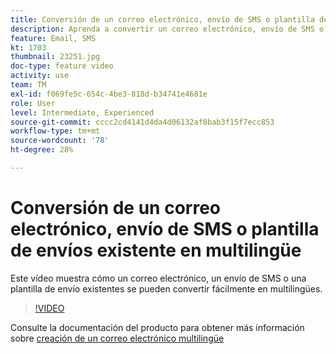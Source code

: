 ```yaml
---
title: Conversión de un correo electrónico, envío de SMS o plantilla de envíos existente en multilingüe
description: Aprenda a convertir un correo electrónico, envío de SMS o una plantilla de envío existente a multilingüe.
feature: Email, SMS
kt: 1703
thumbnail: 23251.jpg
doc-type: feature video
activity: use
team: TM
exl-id: f069fe5c-654c-4be3-818d-b34741e4681e
role: User
level: Intermediate, Experienced
source-git-commit: cccc2cd4141d4da4d06132af8bab3f15f7ecc853
workflow-type: tm+mt
source-wordcount: '78'
ht-degree: 28%

---
```


# Conversión de un correo electrónico, envío de SMS o plantilla de envíos existente en multilingüe

Este vídeo muestra cómo un correo electrónico, un envío de SMS o una plantilla de envío existentes se pueden convertir fácilmente en multilingües.

>[!VIDEO](https://video.tv.adobe.com/v/23251?quality=12)

Consulte la documentación del producto para obtener más información sobre [creación de un correo electrónico multilingüe](https://experienceleague.adobe.com/docs/campaign-standard/using/communication-channels/email-messages/creating-a-multilingual-email.html?lang=en)
